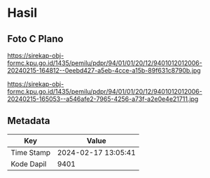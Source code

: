# Hasil

## Foto C Plano

https://sirekap-obj-formc.kpu.go.id/1435/pemilu/pdpr/94/01/01/20/12/9401012012006-20240215-164812--0eebd427-a5eb-4cce-a15b-89f631c8790b.jpg

https://sirekap-obj-formc.kpu.go.id/1435/pemilu/pdpr/94/01/01/20/12/9401012012006-20240215-165053--a546afe2-7965-4256-a73f-a2e0e4e21711.jpg


## Metadata

| Key        | Value               |
| ---------- | ------------------- |
| Time Stamp | 2024-02-17 13:05:41 |
| Kode Dapil | 9401                |




